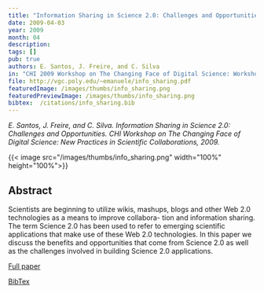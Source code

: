 ```yaml
---
title: "Information Sharing in Science 2.0: Challenges and Opportunities"
date: 2009-04-03
year: 2009
month: 04
description:
tags: []
pub: true
authors: E. Santos, J. Freire, and C. Silva
in: "CHI 2009 Workshop on The Changing Face of Digital Science: Workshop on New Practices in Scientific Collaborations"
file: http://vgc.poly.edu/~emanuele/info_sharing.pdf
featuredImage: /images/thumbs/info_sharing.png
featuredPreviewImage: /images/thumbs/info_sharing.png
bibtex:  /citations/info_sharing.bib
---
```


*E. Santos, J. Freire, and C. Silva. Information Sharing in Science 2.0: Challenges and Opportunities. CHI Workshop on The Changing Face of Digital Science: New Practices in Scientific Collaborations, 2009.*

{{< image src="/images/thumbs/info_sharing.png" width="100%" height="100%">}}

## Abstract
Scientists are beginning to utilize wikis, mashups, blogs and other Web 2.0 technologies as a means to improve collabora- tion and information sharing. The term Science 2.0 has been used to refer to emerging scientific applications that make use of these Web 2.0 technologies. In this paper we discuss the benefits and opportunities that come from Science 2.0 as well as the challenges involved in building Science 2.0 applications.

[Full paper](http://vgc.poly.edu/~emanuele/info_sharing.pdf)

[BibTex](/citations/info_sharing.bib) 